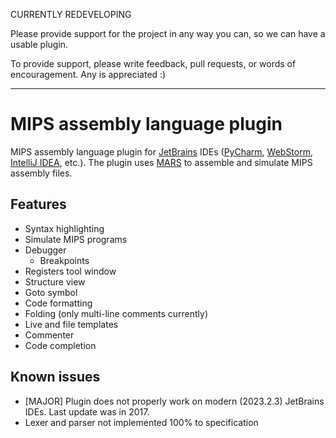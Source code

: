 CURRENTLY REDEVELOPING

Please provide support for the project in any way you can, so we can have a usable plugin.


To provide support, please write feedback, pull requests, or words of encouragement. Any is appreciated :)


------------------------------------------------------

# MIPS assembly language plugin

MIPS assembly language plugin for [JetBrains](https://www.jetbrains.com/) IDEs
([PyCharm](https://www.jetbrains.com/pycharm/), [WebStorm](https://www.jetbrains.com/webstorm/), [IntelliJ IDEA](https://www.jetbrains.com/idea/), etc.).
The plugin uses [MARS](http://courses.missouristate.edu/kenvollmar/mars/index.htm) to assemble and simulate MIPS assembly files.

## Features

* Syntax highlighting
* Simulate MIPS programs
* Debugger
  * Breakpoints
* Registers tool window
* Structure view
* Goto symbol
* Code formatting
* Folding (only multi-line comments currently)
* Live and file templates
* Commenter
* Code completion

## Known issues

* [MAJOR] Plugin does not properly work on modern (2023.2.3) JetBrains IDEs. Last update was in 2017. 
* Lexer and parser not implemented 100% to specification
